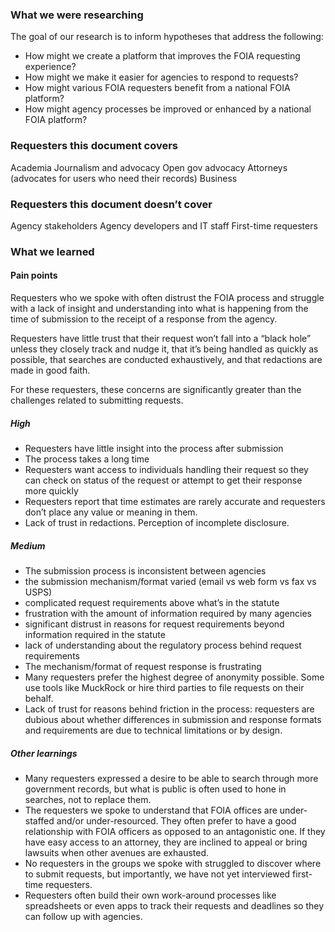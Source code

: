### What we were researching

The goal of our research is to inform hypotheses that address the following:
* How might we create a platform that improves the FOIA requesting experience?
* How might we make it easier for agencies to respond to requests?
* How might various FOIA requesters benefit from a national FOIA platform?
* How might agency processes be improved or enhanced by a national FOIA platform?

### Requesters this document covers
Academia
Journalism and advocacy
Open gov advocacy
Attorneys (advocates for users who need their records)
Business

### Requesters this document doesn’t cover
Agency stakeholders
Agency developers and IT staff
First-time requesters

### What we learned

#### Pain points
Requesters who we spoke with often distrust the FOIA process and struggle with a lack of insight and understanding into what is happening from the time of submission to the receipt of a response from the agency. 
 
Requesters have little trust that their request won’t fall into a “black hole” unless they closely track and nudge it, that it’s being handled as quickly as possible, that searches are conducted exhaustively, and that redactions are made in good faith.
 
For these requesters, these concerns are significantly greater than the challenges related to submitting requests.

##### High
* Requesters have little insight into the process after submission
* The process takes a long time
* Requesters want access to individuals handling their request so they can check on status of the request or attempt to get their response more quickly
* Requesters report that time estimates are rarely accurate and requesters don’t place any value or meaning in them.
* Lack of trust in redactions. Perception of incomplete disclosure.

##### Medium
* The submission process is inconsistent between agencies
 * the submission mechanism/format varied (email vs web form vs fax vs USPS)
 * complicated request requirements above what’s in the statute
 * frustration with the amount of information required by many agencies
 * significant distrust in reasons for request requirements beyond information required in the statute
 * lack of understanding about the regulatory process behind request requirements
* The mechanism/format of request response is frustrating
* Many requesters prefer the highest degree of anonymity possible. Some use tools like MuckRock or hire third parties to file requests on their behalf.
* Lack of trust for reasons behind friction in the process: requesters are dubious about whether differences in submission and response formats and requirements are due to technical limitations or by design.

##### Other learnings
* Many requesters expressed a desire to be able to search through more government records, but what is public is often used to hone in searches, not to replace them.
* The requesters we spoke to understand that FOIA offices are under-staffed and/or under-resourced. They often prefer to have a good relationship with FOIA officers as opposed to an antagonistic one. If they have easy access to an attorney, they are inclined to appeal or bring lawsuits when other avenues are exhausted.
* No requesters in the groups we spoke with struggled to discover where to submit requests, but importantly, we have not yet interviewed first-time requesters.
* Requesters often build their own work-around processes like spreadsheets or even apps to track their requests and deadlines so they can follow up with agencies.
